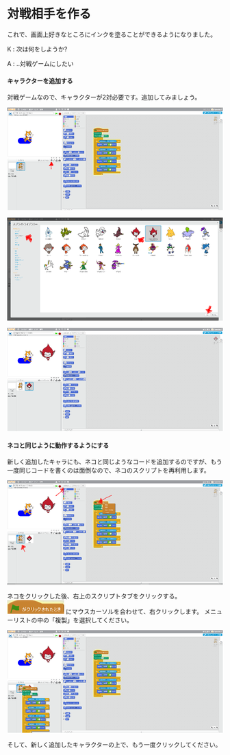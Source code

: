 # 対戦相手を作る

これで、画面上好きなところにインクを塗ることができるようになりました。

K : 次は何をしようか?

A : ..対戦ゲームにしたい


#### キャラクターを追加する

対戦ゲームなので、キャラクターが2対必要です。追加してみましょう。

![](up_down_001b.png)

![](up_down_002a.png)

![](match_003a.png)

#### ネコと同じように動作するようにする

新しく追加したキャラにも、ネコと同じようなコードを追加するのですが、もう一度同じコードを書くのは面倒なので、ネコのスクリプトを再利用します。

![](match_005b.png)

ネコをクリックした後、右上のスクリプトタブをクリックする。
![](match_006b.png) にマウスカーソルを合わせて、右クリックします。
メニューリストの中の「複製」を選択してください。

![](match_007a.png)

そして、新しく追加したキャラクターの上で、もう一度クリックしてください。

